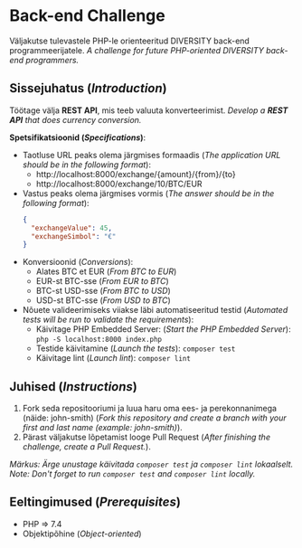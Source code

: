 # Back-end Challenge

Väljakutse tulevastele PHP-le orienteeritud DIVERSITY back-end programmeerijatele.
_A challenge for future PHP-oriented DIVERSITY back-end programmers._

## Sissejuhatus (_Introduction_)

Töötage välja **REST API**, mis teeb valuuta konverteerimist.
_Develop a **REST API** that does currency conversion._

**Spetsifikatsioonid (_Specifications_)**:

* Taotluse URL peaks olema järgmises formaadis (_The application URL should be in the following format_):
   * http://localhost:8000/exchange/{amount}/{from}/{to}
   * http://localhost:8000/exchange/10/BTC/EUR
* Vastus peaks olema järgmises vormis (_The answer should be in the following format_):
   ```json
   {
     "exchangeValue": 45,
     "exchangeSimbol": "€"
   }
   ```
* Konversioonid (_Conversions_):
    * Alates BTC et EUR (_From BTC to EUR_)
    * EUR-st BTC-sse (_From EUR to BTC_)
    * BTC-st USD-sse (_From BTC to USD_)
    * USD-st BTC-sse (_From USD to BTC_)
* Nõuete valideerimiseks viiakse läbi automatiseeritud testid (_Automated tests will be run to validate the requirements_):
   * Käivitage PHP Embedded Server: (_Start the PHP Embedded Server_): `php -S localhost:8000 index.php`
   * Testide käivitamine (_Launch the tests_): `composer test`
   * Käivitage lint (_Launch lint_): `composer lint`

## Juhised (_Instructions_)

1. Fork seda repositooriumi ja luua haru oma ees- ja perekonnanimega (näide: john-smith) (_Fork this repository and create a branch with your first and last name (example: john-smith)_).
2. Pärast väljakutse lõpetamist looge Pull Request (_After finishing the challenge, create a Pull Request._).
 
*Märkus: Ärge unustage käivitada `composer test` ja `composer lint` lokaalselt.*
_*Note: Don't forget to run `composer test` and `composer lint` locally.*_

## Eeltingimused (_Prerequisites_)

* PHP => 7.4
* Objektipõhine (_Object-oriented_)